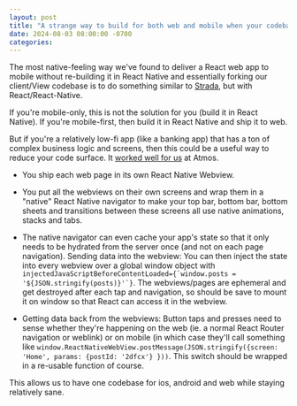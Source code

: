```yaml
---
layout: post
title: "A strange way to build for both web and mobile when your codebase is in React"
date: 2024-08-03 08:00:00 -0700
categories:
---
```


The most native-feeling way we've found to deliver a React web app to mobile without re-building it in React Native and essentially forking our client/View codebase is to do something similar to [Strada](https://hotwire.dev), but with React/React-Native. 

If you're mobile-only, this is not the solution for you (build it in React Native). If you're mobile-first, then build it in React Native and ship it to web. 

But if you're a relatively low-fi app (like a banking app) that has a ton of complex business logic and screens, then this could be a useful way to reduce your code surface. It [worked well for us](https://nikodunk.com/2022-05-10-the-tech-stack-for-maximum-efficiency) at Atmos.

- You ship each web page in its own React Native Webview.

- You put all the webviews on their own screens and wrap them in a "native" React Native navigator to make your top bar, bottom bar, bottom sheets and transitions between these screens all use native animations, stacks and tabs.

- The native navigator can even cache your app's state so that it only needs to be hydrated from the server once (and not on each page navigation). Sending data into the webview: You can then inject the state into every webview over a global window object with ```injectedJavaScriptBeforeContentLoaded={`window.posts = '${JSON.stringify(posts)}'`}```. The webviews/pages are ephemeral and get destroyed after each tap and navigation, so should be save to mount it on window so that React can access it in the webview.

- Getting data back from the webviews: Button taps and presses need to sense whether they're happening on the web (ie. a normal React Router navigation or weblink) or on mobile (in which case they'll call something like `window.ReactNativeWebView.postMessage(JSON.stringify({screen: 'Home', params: {postId: '2dfcx'} }))`. This switch should be wrapped in a re-usable function of course.


This allows us to have one codebase for ios, android and web while staying relatively sane.